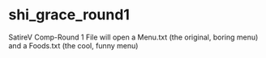 # shi_grace_round1
SatireV Comp-Round 1
File will open a Menu.txt (the original, boring menu) and a Foods.txt (the cool, funny menu)
